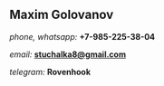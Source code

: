 
## Maxim Golovanov

*phone, whatsapp:* 
**+7-985-225-38-04**

*email:* **stuchalka8@gmail.com**

*telegram:* **Rovenhook**
